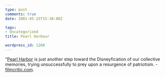 ```yaml
---
type: post
comments: true
date: 2001-05-25T15:38:00Z

tags:
- Uncategorized
title: Pearl Harbour

wordpress_id: 1260
---
```


"[Pearl Harbor](http://filmcritic.com/misc/emporium.nsf/2a460f93626cd4678625624c007f2b46/fa77aae3d3dee40688256a5500088080?OpenDocument) is just another step toward the Disneyfication of our collective memories, trying unsuccessfully to prey upon a resurgence of patriotism. - [filmcritic.com](http://filmcritic.com/misc/emporium.nsf/2a460f93626cd4678625624c007f2b46/fa77aae3d3dee40688256a5500088080?OpenDocument).

